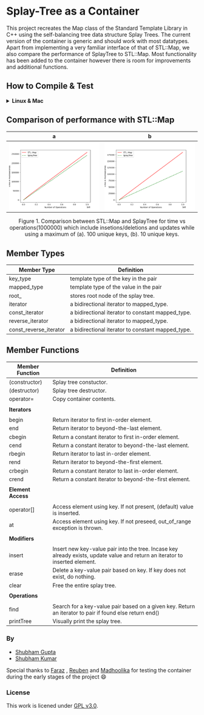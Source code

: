 # Splay-Tree as a Container

This project recreates the Map class of the Standard Template Library in C++ using the self-balancing tree data structure Splay Trees. The current version of the container is generic and should work with most datatypes. Apart from implementing a very familiar interface of that of STL::Map, we also compare the performance of SplayTree to STL::Map. Most functionality has been added to the container however there is room for improvements and additional functions. 

## How to Compile & Test
<details>
  <summary><b> Linux & Mac </b> </summary>
  
  ### Compilation  
  
  ```shell
  git clone https://github.com/IamShubhamGupto/Splay-Tree-as-a-Container.git
  cd Splay-Tree-as-a-Container
  make -f makefile.mk clientfile=<ENTER PATH TO CLIENT FILE NAME HERE>
  ./bin/a.out
  ```  

  <b>EXAMPLE </b>
  
  ```shell
  make -f makefile.mk clientfile=clientfiles/client1.cpp
  ./bin/a.out
  ```
  
  ### Testing  
  
  Prerequiste:
  
  ```shell
  pip3 install matplotlib
  ```
  
  Guide:
  
  ```
Usage: python3 tests/run_test.py [options] {-t | --testtype}

Required for execution:
        -t, --testtype <test types>
                Select type of test to run

        <test types>:

                1 - run insertion, delete and updation test at different number of operations

                2 - run insertion test at at different number of operations

                3 - run deletion test at different number of operations

                4 - run updation test at different number of operations

options:
        -m, --max_ops <maximum operations>
                Maximum number of operations - insertions/updates/deletions to performed.
                Default=1000

        -k, --max_keys <maximum keys>
                Maximum number of unique keys stored in container.
                Default = 100

        -h, --help
                Display Help
  ```
  
  <b>EXAMPLE </b>
  
  ```shell
  python3 tests/run_test.py -t tests/test1.cpp -m 10000 -k 100
  ```
  #### Clean Up
  In order to clean the generated files, run ```make -f makefile.mk clean```.
</details>  

## Comparison of performance with STL::Map

  **a**          |  **b**
:-------------------------:|:-------------------------:
![](docs/comparison100k.png)  |  ![](docs/comparison10k.png) 
<p align="center">
    Figure 1. Comparison between STL::Map and SplayTree for time vs operations(1000000) which include insetions/deletions and updates while using a maximum of (a). 100 unique keys, (b). 10 unique keys.
</p>

## Member Types
| <b> Member Type </b>    | <b> Definition </b>                               |
| -------------           | -------------                                     |
| key_type                | template type of the key in the pair              |
| mapped_type             | template type of the value in the pair            |
| root_                   | stores root node of the splay tree.               |
| iterator                | a bidirectional iterator to mapped_type.          |
| const_iterator          | a bidirectional iterator to constant mapped_type. |
| reverse_iterator        | a bidirectional iterator to mapped_type.          |
| const_reverse_iterator  | a bidirectional iterator to constant mapped_type. |

## Member Functions


| <b> Member Function </b>    | <b> Definition </b>                           |
| -------------           | -------------                                     |
| (constructor)           | Splay tree constuctor.                            |
| (destructor)            | Splay tree destructor.                            |
| operator=               | Copy container contents.                          |
|               |                         |
| <b> Iterators </b>      |                                   |
|               |                         |
| begin                   | Return iterator to first in-order element.               |
| end                     | Return iterator to beyond-the-last element.              |
| cbegin                  | Return a constant iterator to first in-order element.    |
| cend                    | Return a constant iterator to beyond-the-last element.   |
| rbegin                  | Return iterator to last in-order element.                |
| rend                    | Return iterator to beyond-the-first element.             |
| crbegin                 | Return a constant iterator to last in-order element.     |
| crend                   | Return a constant iterator to beyond-the-first element.  |
|               |                         |
| <b> Element Access </b> |                                                       |
|                         |                         |
| operator[]              | Access element using key. If not present, (default) value is inserted.      |
| at                      | Access element using key. If not preseed, out_of_range exception is thrown. |
|                         |                                                                             |
| <b> Modifiers </b>      |                                                                                                                               |
|                         |                                                                                                                               |
| insert                  | Insert new key-value pair into the tree. Incase key already exists, update value and return an iterator to inserted element.  |
| erase                   | Delete a key-value pair based on key. If key does not exist, do nothing.                                                      |
| clear                   | Free the entire splay tree.                                                                                                   |
|                         |                                                                                                             |
| <b> Operations </b>     |                                                                                                             |
|                         |                                                                                                             |
| find                    | Search for a key-value pair based on a given key. Return an iterator to pair if found else return end()     |
| printTree               | Visually print the splay tree.                                                                              |

### By
- [Shubham Gupta](https://github.com/IamShubhamGupto)
- [Shubham Kumar](https://github.com/shubham2k)

Special thanks to [Faraz](https://github.com/farazzshaikh) , [Reuben](https://github.com/iamrgm) and [Madhoolika](https://github.com/madhoo29) for testing the container during the early stages of the project 😄

### License
This work is licened under [GPL v3.0](LICENSE).
